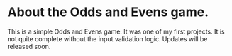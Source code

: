 # About the Odds and Evens game.
This is a simple Odds and Evens game. It was one of my first projects. It is not quite complete without the input validation logic. Updates will be released soon.
